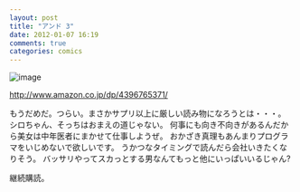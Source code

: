 ```yaml
---
layout: post
title: "アンド 3"
date: 2012-01-07 16:19
comments: true
categories: comics
---
```


![image](http://ecx.images-amazon.com/images/P/4396765371.01._SCLZZZZZZZ_.jpg)

http://www.amazon.co.jp/dp/4396765371/

もうだめだ。つらい。まさかサプリ以上に厳しい読み物になろうとは・・・。
シロちゃん、そっちはおまえの道じゃない。
何事にも向き不向きがあるんだから美女は中年医者にまかせて仕事しようぜ。
おかざき真理もあんまりプログラマをいじめないで欲しいです。
うかつなタイミングで読んだら会社いきたくなりそう。
バッサリやってスカっとする男なんてもっと他にいっぱいいるじゃん?

継続購読。
